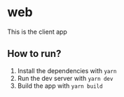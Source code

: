 # web

This is the client app

## How to run?

1. Install the dependencies with `yarn`
2. Run the dev server with `yarn dev`
3. Build the app with `yarn build`
